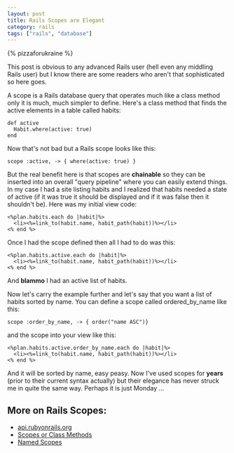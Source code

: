 ```yaml
---
layout: post
title: Rails Scopes are Elegant
category: rails
tags: ["rails", "database"]
---
```

{% pizzaforukraine  %}

This post is obvious to any advanced Rails user (hell even any middling Rails user) but I know there are some readers who aren't that sophisticated so here goes. 

A scope is a Rails database query that operates much like a class method only it is much, much simpler to define.  Here's a class method that finds the active elements in a table called habits:

    def active
      Habit.where(active: true)
    end
    
Now that's not bad but a Rails scope looks like this:

    scope :active, -> { where(active: true) }
    
But the real benefit here is that scopes are **chainable** so they can be inserted into an overall "query pipeline" where you can easily extend things.  In my case I had a site listing habits and I realized that habits needed a state of active (if it was true it should be displayed and if it was false then it shouldn't be).  Here was my initial view code:

    <%plan.habits.each do |habit|%>
      <li><%=link_to(habit.name, habit_path(habit))%></li>
    <% end %>
    
Once I had the scope defined then all I had to do was this:

    <%plan.habits.active.each do |habit|%>
      <li><%=link_to(habit.name, habit_path(habit))%></li>
    <% end %>
    
And **blammo** I had an active list of habits.  

Now let's carry the example further and let's say that you want a list of habits sorted by name. You can define a scope called ordered_by_name like this:

    scope :order_by_name, -> { order("name ASC")}

and the scope into your view like this:

    <%plan.habits.active.order_by_name.each do |habit|%>
      <li><%=link_to(habit.name, habit_path(habit))%></li>
    <% end %>    

And it will be sorted by name, easy peasy.  Now I've used scopes for **years** (prior to their current syntax actually) but their elegance has never struck me in quite the same way.  Perhaps it is just Monday ...

## More on Rails Scopes:
* [api.rubyonrails.org](https://api.rubyonrails.org/classes/ActiveRecord/Scoping/Named/ClassMethods.html)
* [Scopes or Class Methods](https://www.justinweiss.com/articles/should-you-use-scopes-or-class-methods/)
* [Named Scopes](https://medium.com/le-wagon/what-are-named-scopes-and-how-to-use-them-rails-5-5a0444d8b759)
